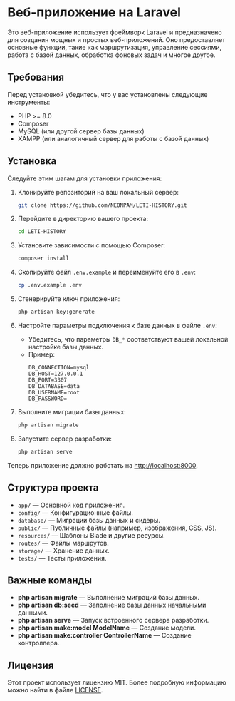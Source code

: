 # Веб-приложение на Laravel

Это веб-приложение использует фреймворк Laravel и предназначено для создания мощных и простых веб-приложений. Оно предоставляет основные функции, такие как маршрутизация, управление сессиями, работа с базой данных, обработка фоновых задач и многое другое.

## Требования

Перед установкой убедитесь, что у вас установлены следующие инструменты:

- PHP >= 8.0
- Composer
- MySQL (или другой сервер базы данных)
- XAMPP (или аналогичный сервер для работы с базой данных)

## Установка

Следуйте этим шагам для установки приложения:

1. Клонируйте репозиторий на ваш локальный сервер:
    ```bash
    git clone https://github.com/NEONPAM/LETI-HISTORY.git
    ```

2. Перейдите в директорию вашего проекта:
    ```bash
    cd LETI-HISTORY
    ```

3. Установите зависимости с помощью Composer:
    ```bash
    composer install
    ```

4. Скопируйте файл `.env.example` и переименуйте его в `.env`:
    ```bash
    cp .env.example .env
    ```

5. Сгенерируйте ключ приложения:
    ```bash
    php artisan key:generate
    ```

6. Настройте параметры подключения к базе данных в файле `.env`:
    - Убедитесь, что параметры `DB_*` соответствуют вашей локальной настройке базы данных.
    - Пример:
      ```env
      DB_CONNECTION=mysql
      DB_HOST=127.0.0.1
      DB_PORT=3307
      DB_DATABASE=data
      DB_USERNAME=root
      DB_PASSWORD=
      ```

7. Выполните миграции базы данных:
    ```bash
    php artisan migrate
    ```

8. Запустите сервер разработки:
    ```bash
    php artisan serve
    ```

Теперь приложение должно работать на [http://localhost:8000](http://localhost:8000).

## Структура проекта

- `app/` — Основной код приложения.
- `config/` — Конфигурационные файлы.
- `database/` — Миграции базы данных и сидеры.
- `public/` — Публичные файлы (например, изображения, CSS, JS).
- `resources/` — Шаблоны Blade и другие ресурсы.
- `routes/` — Файлы маршрутов.
- `storage/` — Хранение данных.
- `tests/` — Тесты приложения.

## Важные команды

- **php artisan migrate** — Выполнение миграций базы данных.
- **php artisan db:seed** — Заполнение базы данных начальными данными.
- **php artisan serve** — Запуск встроенного сервера разработки.
- **php artisan make:model ModelName** — Создание модели.
- **php artisan make:controller ControllerName** — Создание контроллера.

## Лицензия

Этот проект использует лицензию MIT. Более подробную информацию можно найти в файле [LICENSE](LICENSE).
